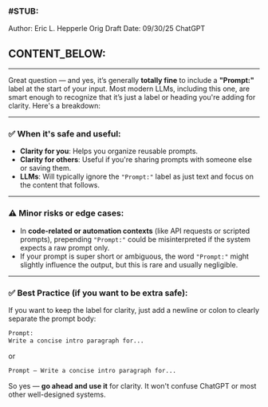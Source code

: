 
### #STUB: 

Author: Eric L. Hepperle
Orig Draft Date:
09/30/25
ChatGPT


## CONTENT_BELOW: ##

---





Great question — and yes, it’s generally **totally fine** to include a **"Prompt:"** label at the start of your input. Most modern LLMs, including this one, are smart enough to recognize that it’s just a label or heading you're adding for clarity. Here's a breakdown:

---

### ✅ **When it's safe and useful:**

* **Clarity for you**: Helps you organize reusable prompts.
* **Clarity for others**: Useful if you're sharing prompts with someone else or saving them.
* **LLMs**: Will typically ignore the `"Prompt:"` label as just text and focus on the content that follows.

---

### ⚠️ **Minor risks or edge cases:**

* In **code-related or automation contexts** (like API requests or scripted prompts), prepending `"Prompt:"` could be misinterpreted if the system expects a raw prompt only.
* If your prompt is super short or ambiguous, the word `"Prompt:"` might slightly influence the output, but this is rare and usually negligible.

---

### ✅ Best Practice (if you want to be extra safe):

If you want to keep the label for clarity, just add a newline or colon to clearly separate the prompt body:

```txt
Prompt:
Write a concise intro paragraph for...
```

or

```txt
Prompt — Write a concise intro paragraph for...
```

So yes — **go ahead and use it** for clarity. It won't confuse ChatGPT or most other well-designed systems.
